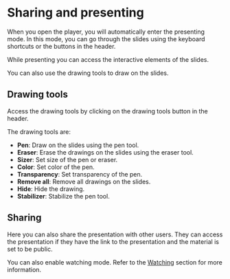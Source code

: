 # Sharing and presenting

When you open the player, you will automatically enter the presenting mode.
In this mode, you can go through the slides using the keyboard shortcuts or the buttons in the header.

While presenting you can access the interactive elements of the slides.

You can also use the drawing tools to draw on the slides.

## Drawing tools

Access the drawing tools by clicking on the drawing tools button in the header.

The drawing tools are:
- **Pen**: Draw on the slides using the pen tool.
- **Eraser**: Erase the drawings on the slides using the eraser tool.
- **Sizer**: Set size of the pen or eraser.
- **Color**: Set color of the pen.
- **Transparency**: Set transparency of the pen.
- **Remove all**: Remove all drawings on the slides.
- **Hide**: Hide the drawing.
- **Stabilizer**: Stabilize the pen tool.

## Sharing

Here you can also share the presentation with other users.
They can access the presentation if they have the link to the presentation and the material is set to be public.

You can also enable watching mode. Refer to the [Watching](watching.md) section for more information.